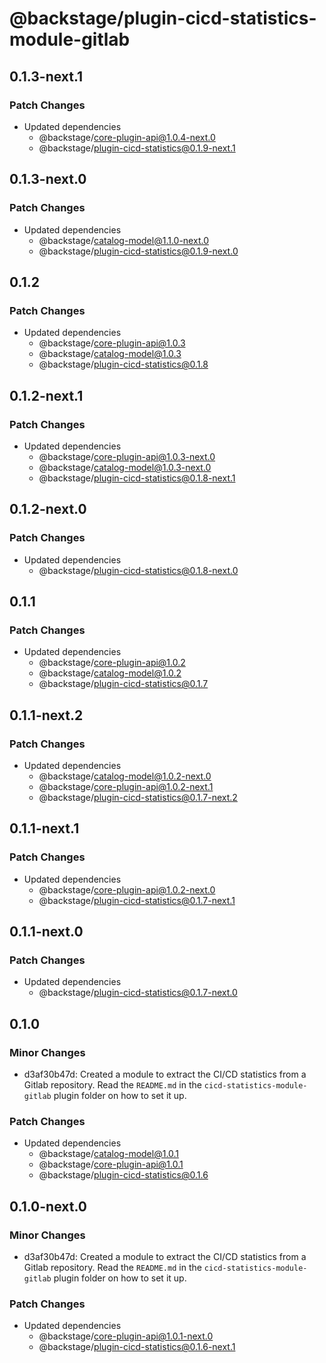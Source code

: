 # @backstage/plugin-cicd-statistics-module-gitlab

## 0.1.3-next.1

### Patch Changes

- Updated dependencies
  - @backstage/core-plugin-api@1.0.4-next.0
  - @backstage/plugin-cicd-statistics@0.1.9-next.1

## 0.1.3-next.0

### Patch Changes

- Updated dependencies
  - @backstage/catalog-model@1.1.0-next.0
  - @backstage/plugin-cicd-statistics@0.1.9-next.0

## 0.1.2

### Patch Changes

- Updated dependencies
  - @backstage/core-plugin-api@1.0.3
  - @backstage/catalog-model@1.0.3
  - @backstage/plugin-cicd-statistics@0.1.8

## 0.1.2-next.1

### Patch Changes

- Updated dependencies
  - @backstage/core-plugin-api@1.0.3-next.0
  - @backstage/catalog-model@1.0.3-next.0
  - @backstage/plugin-cicd-statistics@0.1.8-next.1

## 0.1.2-next.0

### Patch Changes

- Updated dependencies
  - @backstage/plugin-cicd-statistics@0.1.8-next.0

## 0.1.1

### Patch Changes

- Updated dependencies
  - @backstage/core-plugin-api@1.0.2
  - @backstage/catalog-model@1.0.2
  - @backstage/plugin-cicd-statistics@0.1.7

## 0.1.1-next.2

### Patch Changes

- Updated dependencies
  - @backstage/catalog-model@1.0.2-next.0
  - @backstage/core-plugin-api@1.0.2-next.1
  - @backstage/plugin-cicd-statistics@0.1.7-next.2

## 0.1.1-next.1

### Patch Changes

- Updated dependencies
  - @backstage/core-plugin-api@1.0.2-next.0
  - @backstage/plugin-cicd-statistics@0.1.7-next.1

## 0.1.1-next.0

### Patch Changes

- Updated dependencies
  - @backstage/plugin-cicd-statistics@0.1.7-next.0

## 0.1.0

### Minor Changes

- d3af30b47d: Created a module to extract the CI/CD statistics from a Gitlab repository.
  Read the `README.md` in the `cicd-statistics-module-gitlab` plugin folder on how to set it up.

### Patch Changes

- Updated dependencies
  - @backstage/catalog-model@1.0.1
  - @backstage/core-plugin-api@1.0.1
  - @backstage/plugin-cicd-statistics@0.1.6

## 0.1.0-next.0

### Minor Changes

- d3af30b47d: Created a module to extract the CI/CD statistics from a Gitlab repository.
  Read the `README.md` in the `cicd-statistics-module-gitlab` plugin folder on how to set it up.

### Patch Changes

- Updated dependencies
  - @backstage/core-plugin-api@1.0.1-next.0
  - @backstage/plugin-cicd-statistics@0.1.6-next.1
